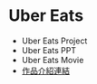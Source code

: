 # Uber Eats
* Uber Eats Project
* Uber Eats PPT
* Uber Eats Movie
* [作品介紹連結](https://drive.google.com/file/d/1Hfyfkh3vTyuJOcKmv6SALkV7KTmdnVFQ/view?usp=sharing)
